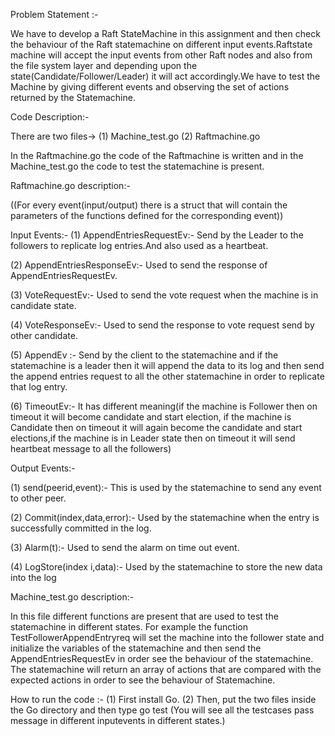 Problem Statement :-

We have to develop a Raft StateMachine in this assignment and then check the behaviour of the Raft statemachine on 
different input events.Raftstate machine will accept the input events from other Raft nodes and also from the file system
layer and depending upon the state(Candidate/Follower/Leader) it will act accordingly.We have to test the Machine by giving 
different events and observing the set of actions returned by the Statemachine.


Code Description:-

There are two files->
(1) Machine_test.go
(2) Raftmachine.go

In the Raftmachine.go the code of the Raftmachine is written and in the Machine_test.go the code to test the statemachine is 
present.

Raftmachine.go description:-

((For every event(input/output) there is a struct that will contain the parameters of the functions defined for the corresponding event))

Input Events:-
(1) AppendEntriesRequestEv:- Send by the Leader to the followers to replicate log entries.And also used as a heartbeat.

(2) AppendEntriesResponseEv:- Used to send the response of AppendEntriesRequestEv.

(3) VoteRequestEv:-   Used to send the vote request when the machine is in candidate state.

(4) VoteResponseEv:- Used to send the response to vote request send by other candidate. 

(5) AppendEv :- Send by the client to the statemachine and if the statemachine is a leader then it will append the data to its 
log and then send the append entries request to all the other statemachine in order to replicate that log entry.

(6) TimeoutEv:- It has different meaning(if the machine is Follower then on timeout it will become candidate and start election,
if the machine is Candidate then on timeout it will again become the candidate and start elections,if the machine is in Leader
 state then on timeout it will send heartbeat message to all the followers)
 
 
 Output Events:-
 
 (1) send(peerid,event):- This is used by the statemachine to send any event to other peer.
 
 (2) Commit(index,data,error):- Used by the statemachine when the entry is successfully committed in the log.
 
 (3) Alarm(t):- Used to send the alarm on time out event.
 
 (4) LogStore(index i,data):- Used by the statemachine to store the new data into the log
 
 Machine_test.go description:-
 
 In this file different functions are present that are used to test the statemachine in different states.
 For example the function TestFollowerAppendEntryreq will set the machine into the follower state and initialize the
 variables of the statemachine and then send the AppendEntriesRequestEv in order see the behaviour of the statemachine. 
 The statemachine will return an array of actions that are compared with the expected actions in order to see the behaviour of Statemachine.

How to run the code :-
(1) First install Go. 
(2) Then, put the two files inside the Go directory and then type go test
(You will see all the testcases pass message in different inputevents in different states.)
